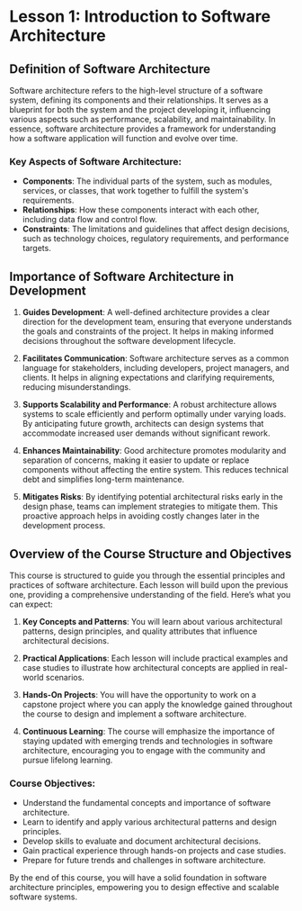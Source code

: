 # Lesson 1: Introduction to Software Architecture

## Definition of Software Architecture

Software architecture refers to the high-level structure of a software system, defining its components and their relationships. It serves as a blueprint for both the system and the project developing it, influencing various aspects such as performance, scalability, and maintainability. In essence, software architecture provides a framework for understanding how a software application will function and evolve over time.

### Key Aspects of Software Architecture:
- **Components**: The individual parts of the system, such as modules, services, or classes, that work together to fulfill the system's requirements.
- **Relationships**: How these components interact with each other, including data flow and control flow.
- **Constraints**: The limitations and guidelines that affect design decisions, such as technology choices, regulatory requirements, and performance targets.

## Importance of Software Architecture in Development

1. **Guides Development**: A well-defined architecture provides a clear direction for the development team, ensuring that everyone understands the goals and constraints of the project. It helps in making informed decisions throughout the software development lifecycle.

2. **Facilitates Communication**: Software architecture serves as a common language for stakeholders, including developers, project managers, and clients. It helps in aligning expectations and clarifying requirements, reducing misunderstandings.

3. **Supports Scalability and Performance**: A robust architecture allows systems to scale efficiently and perform optimally under varying loads. By anticipating future growth, architects can design systems that accommodate increased user demands without significant rework.

4. **Enhances Maintainability**: Good architecture promotes modularity and separation of concerns, making it easier to update or replace components without affecting the entire system. This reduces technical debt and simplifies long-term maintenance.

5. **Mitigates Risks**: By identifying potential architectural risks early in the design phase, teams can implement strategies to mitigate them. This proactive approach helps in avoiding costly changes later in the development process.

## Overview of the Course Structure and Objectives

This course is structured to guide you through the essential principles and practices of software architecture. Each lesson will build upon the previous one, providing a comprehensive understanding of the field. Here’s what you can expect:

1. **Key Concepts and Patterns**: You will learn about various architectural patterns, design principles, and quality attributes that influence architectural decisions.

2. **Practical Applications**: Each lesson will include practical examples and case studies to illustrate how architectural concepts are applied in real-world scenarios.

3. **Hands-On Projects**: You will have the opportunity to work on a capstone project where you can apply the knowledge gained throughout the course to design and implement a software architecture.

4. **Continuous Learning**: The course will emphasize the importance of staying updated with emerging trends and technologies in software architecture, encouraging you to engage with the community and pursue lifelong learning.

### Course Objectives:
- Understand the fundamental concepts and importance of software architecture.
- Learn to identify and apply various architectural patterns and design principles.
- Develop skills to evaluate and document architectural decisions.
- Gain practical experience through hands-on projects and case studies.
- Prepare for future trends and challenges in software architecture.

By the end of this course, you will have a solid foundation in software architecture principles, empowering you to design effective and scalable software systems.
